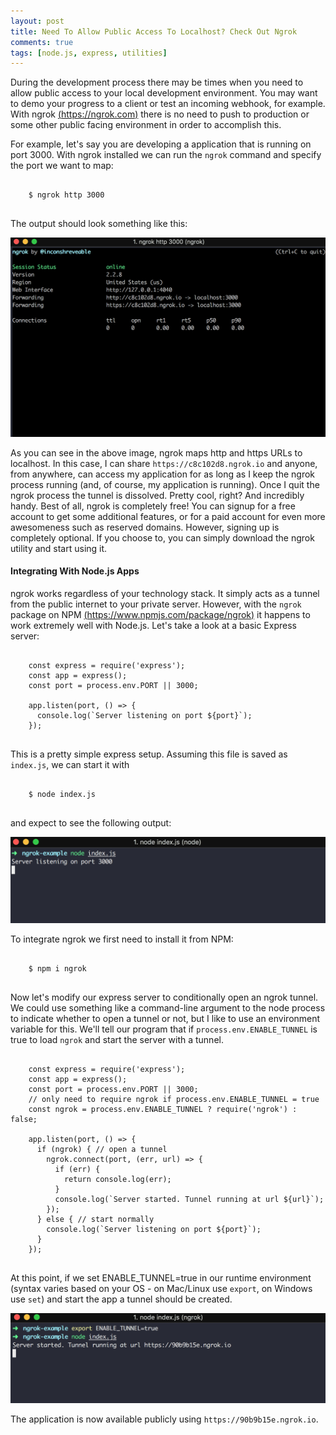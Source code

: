 ```yaml
---
layout: post
title: Need To Allow Public Access To Localhost? Check Out Ngrok
comments: true
tags: [node.js, express, utilities]
---
```


During the development process there may be times when you need to allow public access to your local development environment. You may want to demo your progress to a client or test an incoming webhook, for example. With ngrok [(https://ngrok.com)](https://ngrok.com) there is no need to push to production or some other public facing environment in order to accomplish this.

For example, let's say you are developing a application that is running on port 3000. With ngrok installed we can run the `ngrok` command and specify the port we want to map:

<pre class="prettyprint">
  <code class="language-bash">
    $ ngrok http 3000
  </code>
</pre>

The output should look something like this:

<img src="/assets/images/posts/ngrok_command.png" />

As you can see in the above image, ngrok maps http and https URLs to localhost. In this case, I can share `https://c8c102d8.ngrok.io` and anyone, from anywhere, can access my application for as long as I keep the ngrok process running (and, of course, my application is running). Once I quit the ngrok process the tunnel is dissolved. Pretty cool, right? And incredibly handy. Best of all, ngrok is completely free! You can signup for a free account to get some additional features, or for a paid account for even more awesomeness such as reserved domains. However, signing up is completely optional. If you choose to, you can simply download the ngrok utility and start using it.

#### Integrating With Node.js Apps

ngrok works regardless of your technology stack. It simply acts as a tunnel from the public internet to your private server. However, with the `ngrok` package on NPM [(https://www.npmjs.com/package/ngrok)](https://www.npmjs.com/package/ngrok) it happens to work extremely well with Node.js. Let's take a look at a basic Express server:

<pre class="prettyprint">
  <code class="language-javascript">
    const express = require('express');
    const app = express();
    const port = process.env.PORT || 3000;

    app.listen(port, () => {
      console.log(`Server listening on port ${port}`);
    });
  </code>
</pre>

This is a pretty simple express setup. Assuming this file is saved as `index.js`, we can start it with

<pre class="prettyprint">
  <code class="language-bash">
    $ node index.js
  </code>
</pre>

 and expect to see the following output:

<img src="/assets/images/posts/basic_express.png" />

To integrate ngrok we first need to install it from NPM:

<pre class="prettyprint">
  <code class="language-bash">
    $ npm i ngrok
  </code>
</pre>

Now let's modify our express server to conditionally open an ngrok tunnel. We could use something like a command-line argument to the node process to indicate whether to open a tunnel or not, but I like to use an environment variable for this. We'll tell our program that if `process.env.ENABLE_TUNNEL` is true to load `ngrok` and start the server with a tunnel.

<pre class="prettyprint">
  <code class="language-javascript">
    const express = require('express');
    const app = express();
    const port = process.env.PORT || 3000;
    // only need to require ngrok if process.env.ENABLE_TUNNEL = true
    const ngrok = process.env.ENABLE_TUNNEL ? require('ngrok') : false;

    app.listen(port, () => {
      if (ngrok) { // open a tunnel
        ngrok.connect(port, (err, url) => {
          if (err) {
            return console.log(err);
          }
          console.log(`Server started. Tunnel running at url ${url}`);
        });
      } else { // start normally
        console.log(`Server listening on port ${port}`);
      }
    });
  </code>
</pre>

At this point, if we set ENABLE_TUNNEL=true in our runtime environment (syntax varies based on your OS - on Mac/Linux use `export`, on Windows use `set`) and start the app a tunnel should be created.

<img src="/assets/images/posts/express_with_ngrok.png">

The application is now available publicly using `https://90b9b15e.ngrok.io`.
